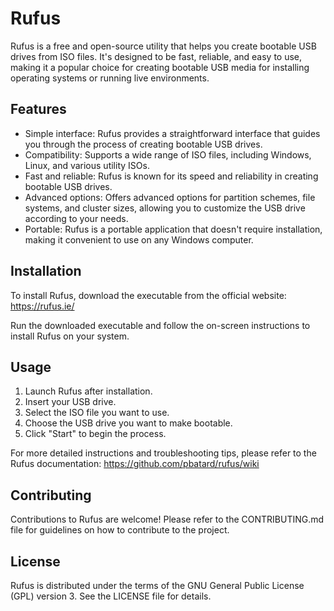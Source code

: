# Rufus

Rufus is a free and open-source utility that helps you create bootable USB drives from ISO files. It's designed to be fast, reliable, and easy to use, making it a popular choice for creating bootable USB media for installing operating systems or running live environments.

## Features

- Simple interface: Rufus provides a straightforward interface that guides you through the process of creating bootable USB drives.
- Compatibility: Supports a wide range of ISO files, including Windows, Linux, and various utility ISOs.
- Fast and reliable: Rufus is known for its speed and reliability in creating bootable USB drives.
- Advanced options: Offers advanced options for partition schemes, file systems, and cluster sizes, allowing you to customize the USB drive according to your needs.
- Portable: Rufus is a portable application that doesn't require installation, making it convenient to use on any Windows computer.

## Installation

To install Rufus, download the executable from the official website: https://rufus.ie/

Run the downloaded executable and follow the on-screen instructions to install Rufus on your system.

## Usage

1. Launch Rufus after installation.
2. Insert your USB drive.
3. Select the ISO file you want to use.
4. Choose the USB drive you want to make bootable.
5. Click "Start" to begin the process.

For more detailed instructions and troubleshooting tips, please refer to the Rufus documentation: https://github.com/pbatard/rufus/wiki

## Contributing

Contributions to Rufus are welcome! Please refer to the CONTRIBUTING.md file for guidelines on how to contribute to the project.

## License

Rufus is distributed under the terms of the GNU General Public License (GPL) version 3. See the LICENSE file for details.
